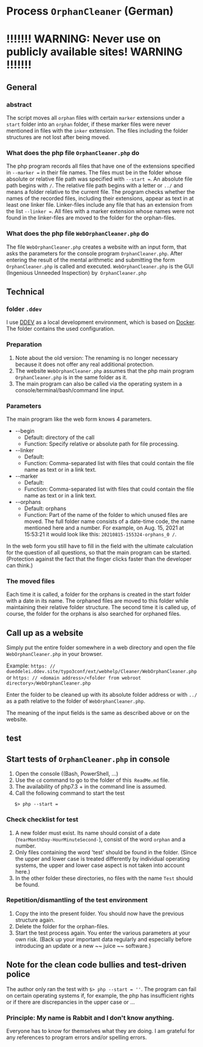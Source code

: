 # Process `OrphanCleaner` (German)
# !!!!!!! WARNING: Never use on publicly available sites! WARNING !!!!!!!

## General
### abstract
The script moves all `orphan` files with certain `marker` extensions under a `start` folder into an `orphan` folder,
if these marker files were never mentioned in files with the `inker` extension.
The files including the folder structures are not lost after being moved.

### What does the php file `OrphanCleaner.php` do
The php program records all files that have one of the extensions specified in `--marker =` in their file names.
The files must be in the folder whose absolute or relative file path was specified with `--start =`.
An absolute file path begins with `/`. The relative file path begins with a letter or `../` and means a folder relative to the current file.
The program checks whether the names of the recorded files, including their extensions, appear as text in at least one linker file.
Linker-files include any file that has an extension from the list `--linker =`.
All files with a marker extension whose names were not found in the linker-files are moved to the folder for the orphan-files.

### What does the php file `WebOrphanCleaner.php` do
The file `WebOrphanCleaner.php` creates a website with an input form,
that asks the parameters for the console program `OrphanCleaner.php`.
After entering the result of the mental arithmetic and submitting the form
`OrphanCleaner.php` is called and executed.
`WebOrphanCleaner.php` is the GUI (Ingenious Unneeded Inspection) by` OrphanCleaner.php`

## Technical
### folder `.ddev`
I use [DDEV](https://ddev.readthedocs.io/en/stable/) as a local development environment, which is based on [Docker](https://www.docker.com/products/docker-desktop).
The folder contains the used configuration.

### Preparation
1. Note about the old version: The renaming is no longer necessary because it does not offer any real additional protection.
2. The website `WebOrphanCleaner.php` assumes that the php main program` OrphanCleaner.php` is in the same folder as it.
3. The main program can also be called via the operating system in a console/terminal/bash/command line input.

### Parameters
The main program like the web form knows 4 parameters.
* --begin
    * Default: directory of the call
    * Function: Specify relative or absolute path for file processing.
* --linker
    * Default:
    * Function: Comma-separated list with files that could contain the file name as text or in a link text.
* --marker
    * Default:
    * Function: Comma-separated list with files that could contain the file name as text or in a link text.
* --orphans
    * Default: orphans
    * Function: Part of the name of the folder to which unused files are moved.
      The full folder name consists of a date-time code, the name mentioned here and a number.
      For example, on Aug. 15, 2021 at 15:53:21 it would look like this: `20210815-155324-orphans_0 /`.

In the web form you still have to fill in the field with the ultimate calculation for the question of all questions, so that the main program can be started. (Protection against the fact that the finger clicks faster than the developer can think.)

### The moved files
Each time it is called, a folder for the orphans is created in the start folder with a date in its name.
The orphaned files are moved to this folder while maintaining their relative folder structure.
The second time it is called up, of course, the folder for the orphans is also searched for orphaned files.


## Call up as a website
Simply put the entire folder somewhere in a web directory and open the file `WebOrphanCleaner.php` in your browser.

Example:
`https: // dueddelei.ddev.site/typo3conf/ext/webhelp/Cleaner/WebOrphanCleaner.php`
or `https: // <domain address>/<folder from webroot directory>/WebOrphanCleaner.php`

Enter the folder to be cleaned up with its absolute folder address or with `../` as a path relative to the folder of `WebOrphanCleaner.php`.

The meaning of the input fields is the same as described above or on the website.

## test
## Start tests of `OrphanCleaner.php` in console
1. Open the console ((Bash, PowerShell, ...)
2. Use the `cd` command to go to the folder of this` ReadMe.md` file.
3. The availability of php7.3 + in the command line is assumed.
4. Call the following command to start the test

```
   $> php --start =
```

### Check checklist for test
1. A new folder must exist. Its name should consist of a date (`YearMonthDay-HourMinuteSecond-`),
   consist of the word `orphan` and a number.
2. Only files containing the word 'test' should be found in the folder.
   (Since the upper and lower case is treated differently by individual operating systems, the upper and lower case aspect is not taken into account here.)
3. In the other folder these directories, no files with the name `Test` should be found.

### Repetition/dismantling of the test environment
1. Copy the into the present folder.
   You should now have the previous structure again.
2. Delete the folder for the orphan-files.
3. Start the test process again. You enter the various parameters at your own risk.
   (Back up your important data regularly and especially before introducing an update or a new ~~ juice ~~ software.)

## Note for the clean code bullies and test-driven police
The author only ran the test with `$> php --start = ''`.
The program can fail on certain operating systems if, for example, the php has insufficient rights or if there are discrepancies in the upper case or ...

### Principle: My name is Rabbit and I don't know anything.
Everyone has to know for themselves what they are doing.
I am grateful for any references to program errors and/or spelling errors.
